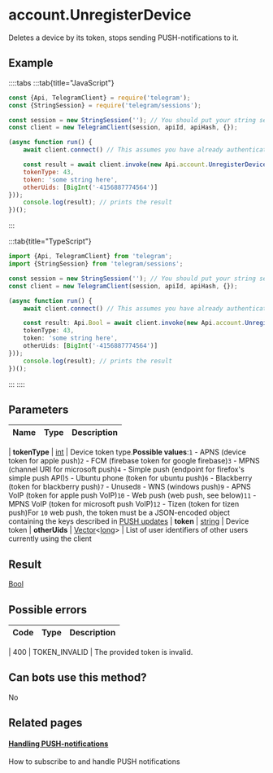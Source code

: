 # account.UnregisterDevice

Deletes a device by its token, stops sending PUSH-notifications to it.



## Example

::::tabs
:::tab{title="JavaScript"}
```js
const {Api, TelegramClient} = require('telegram');
const {StringSession} = require('telegram/sessions');

const session = new StringSession(''); // You should put your string session here
const client = new TelegramClient(session, apiId, apiHash, {});

(async function run() {
    await client.connect() // This assumes you have already authenticated with .start()

    const result = await client.invoke(new Api.account.UnregisterDevice({
    tokenType: 43,
    token: 'some string here',
    otherUids: [BigInt('-4156887774564')]
}));
    console.log(result); // prints the result
})();
```
:::

:::tab{title="TypeScript"}
```ts
import {Api, TelegramClient} from 'telegram';
import {StringSession} from 'telegram/sessions';

const session = new StringSession(''); // You should put your string session here
const client = new TelegramClient(session, apiId, apiHash, {});

(async function run() {
    await client.connect() // This assumes you have already authenticated with .start()

    const result: Api.Bool = await client.invoke(new Api.account.UnregisterDevice({
    tokenType: 43,
    token: 'some string here',
    otherUids: [BigInt('-4156887774564')]
}));
    console.log(result); // prints the result
})();
```
:::
::::



## Parameters

| Name | Type | Description |
| :--: | ---- | ----------- |

| **tokenType** | [int](https://core.telegram.org/type/int) | Device token type.**Possible values**:`1` - APNS (device token for apple push)`2` - FCM (firebase token for google firebase)`3` - MPNS (channel URI for microsoft push)`4` - Simple push (endpoint for firefox's simple push API)`5` - Ubuntu phone (token for ubuntu push)`6` - Blackberry (token for blackberry push)`7` - Unused`8` - WNS (windows push)`9` - APNS VoIP (token for apple push VoIP)`10` - Web push (web push, see below)`11` - MPNS VoIP (token for microsoft push VoIP)`12` - Tizen (token for tizen push)For `10` web push, the token must be a JSON-encoded object containing the keys described in [PUSH updates](https://core.telegram.org/api/push-updates) 
| **token** | [string](https://core.telegram.org/type/string) | Device token 
| **otherUids** | [Vector](https://core.telegram.org/type/Vector%20t)<[long](https://core.telegram.org/type/long)> | List of user identifiers of other users currently using the client 


## Result

[Bool](https://core.telegram.org/type/Bool)



## Possible errors

| Code | Type | Description |
| :--: | ---- | ----------- |

| 400 | TOKEN\_INVALID | The provided token is invalid. 


## Can bots use this method?

No

## Related pages

#### [Handling PUSH-notifications](https://core.telegram.org/api/push-updates)

How to subscribe to and handle PUSH notifications




